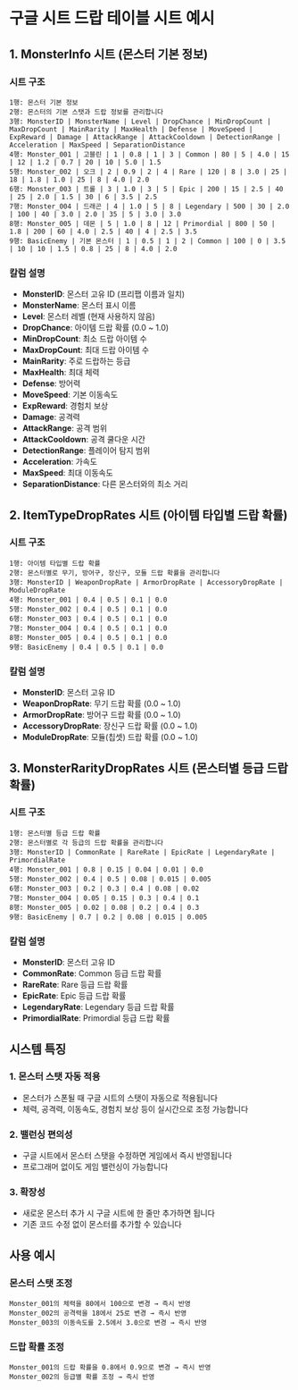 # 구글 시트 드랍 테이블 시트 예시

## 1. MonsterInfo 시트 (몬스터 기본 정보)

### 시트 구조
```
1행: 몬스터 기본 정보
2행: 몬스터의 기본 스탯과 드랍 정보를 관리합니다
3행: MonsterID | MonsterName | Level | DropChance | MinDropCount | MaxDropCount | MainRarity | MaxHealth | Defense | MoveSpeed | ExpReward | Damage | AttackRange | AttackCooldown | DetectionRange | Acceleration | MaxSpeed | SeparationDistance
4행: Monster_001 | 고블린 | 1 | 0.8 | 1 | 3 | Common | 80 | 5 | 4.0 | 15 | 12 | 1.2 | 0.7 | 20 | 10 | 5.0 | 1.5
5행: Monster_002 | 오크 | 2 | 0.9 | 2 | 4 | Rare | 120 | 8 | 3.0 | 25 | 18 | 1.8 | 1.0 | 25 | 8 | 4.0 | 2.0
6행: Monster_003 | 트롤 | 3 | 1.0 | 3 | 5 | Epic | 200 | 15 | 2.5 | 40 | 25 | 2.0 | 1.5 | 30 | 6 | 3.5 | 2.5
7행: Monster_004 | 드래곤 | 4 | 1.0 | 5 | 8 | Legendary | 500 | 30 | 2.0 | 100 | 40 | 3.0 | 2.0 | 35 | 5 | 3.0 | 3.0
8행: Monster_005 | 데몬 | 5 | 1.0 | 8 | 12 | Primordial | 800 | 50 | 1.8 | 200 | 60 | 4.0 | 2.5 | 40 | 4 | 2.5 | 3.5
9행: BasicEnemy | 기본 몬스터 | 1 | 0.5 | 1 | 2 | Common | 100 | 0 | 3.5 | 10 | 10 | 1.5 | 0.8 | 25 | 8 | 4.0 | 2.0
```

### 칼럼 설명
- **MonsterID**: 몬스터 고유 ID (프리팹 이름과 일치)
- **MonsterName**: 몬스터 표시 이름
- **Level**: 몬스터 레벨 (현재 사용하지 않음)
- **DropChance**: 아이템 드랍 확률 (0.0 ~ 1.0)
- **MinDropCount**: 최소 드랍 아이템 수
- **MaxDropCount**: 최대 드랍 아이템 수
- **MainRarity**: 주로 드랍하는 등급
- **MaxHealth**: 최대 체력
- **Defense**: 방어력
- **MoveSpeed**: 기본 이동속도
- **ExpReward**: 경험치 보상
- **Damage**: 공격력
- **AttackRange**: 공격 범위
- **AttackCooldown**: 공격 쿨다운 시간
- **DetectionRange**: 플레이어 탐지 범위
- **Acceleration**: 가속도
- **MaxSpeed**: 최대 이동속도
- **SeparationDistance**: 다른 몬스터와의 최소 거리

## 2. ItemTypeDropRates 시트 (아이템 타입별 드랍 확률)

### 시트 구조
```
1행: 아이템 타입별 드랍 확률
2행: 몬스터별로 무기, 방어구, 장신구, 모듈 드랍 확률을 관리합니다
3행: MonsterID | WeaponDropRate | ArmorDropRate | AccessoryDropRate | ModuleDropRate
4행: Monster_001 | 0.4 | 0.5 | 0.1 | 0.0
5행: Monster_002 | 0.4 | 0.5 | 0.1 | 0.0
6행: Monster_003 | 0.4 | 0.5 | 0.1 | 0.0
7행: Monster_004 | 0.4 | 0.5 | 0.1 | 0.0
8행: Monster_005 | 0.4 | 0.5 | 0.1 | 0.0
9행: BasicEnemy | 0.4 | 0.5 | 0.1 | 0.0
```

### 칼럼 설명
- **MonsterID**: 몬스터 고유 ID
- **WeaponDropRate**: 무기 드랍 확률 (0.0 ~ 1.0)
- **ArmorDropRate**: 방어구 드랍 확률 (0.0 ~ 1.0)
- **AccessoryDropRate**: 장신구 드랍 확률 (0.0 ~ 1.0)
- **ModuleDropRate**: 모듈(칩셋) 드랍 확률 (0.0 ~ 1.0)

## 3. MonsterRarityDropRates 시트 (몬스터별 등급 드랍 확률)

### 시트 구조
```
1행: 몬스터별 등급 드랍 확률
2행: 몬스터별로 각 등급의 드랍 확률을 관리합니다
3행: MonsterID | CommonRate | RareRate | EpicRate | LegendaryRate | PrimordialRate
4행: Monster_001 | 0.8 | 0.15 | 0.04 | 0.01 | 0.0
5행: Monster_002 | 0.4 | 0.5 | 0.08 | 0.015 | 0.005
6행: Monster_003 | 0.2 | 0.3 | 0.4 | 0.08 | 0.02
7행: Monster_004 | 0.05 | 0.15 | 0.3 | 0.4 | 0.1
8행: Monster_005 | 0.02 | 0.08 | 0.2 | 0.4 | 0.3
9행: BasicEnemy | 0.7 | 0.2 | 0.08 | 0.015 | 0.005
```

### 칼럼 설명
- **MonsterID**: 몬스터 고유 ID
- **CommonRate**: Common 등급 드랍 확률
- **RareRate**: Rare 등급 드랍 확률
- **EpicRate**: Epic 등급 드랍 확률
- **LegendaryRate**: Legendary 등급 드랍 확률
- **PrimordialRate**: Primordial 등급 드랍 확률

## 시스템 특징

### 1. 몬스터 스탯 자동 적용
- 몬스터가 스폰될 때 구글 시트의 스탯이 자동으로 적용됩니다
- 체력, 공격력, 이동속도, 경험치 보상 등이 실시간으로 조정 가능합니다

### 2. 밸런싱 편의성
- 구글 시트에서 몬스터 스탯을 수정하면 게임에서 즉시 반영됩니다
- 프로그래머 없이도 게임 밸런싱이 가능합니다

### 3. 확장성
- 새로운 몬스터 추가 시 구글 시트에 한 줄만 추가하면 됩니다
- 기존 코드 수정 없이 몬스터를 추가할 수 있습니다

## 사용 예시

### 몬스터 스탯 조정
```
Monster_001의 체력을 80에서 100으로 변경 → 즉시 반영
Monster_002의 공격력을 18에서 25로 변경 → 즉시 반영
Monster_003의 이동속도를 2.5에서 3.0으로 변경 → 즉시 반영
```

### 드랍 확률 조정
```
Monster_001의 드랍 확률을 0.8에서 0.9으로 변경 → 즉시 반영
Monster_002의 등급별 확률 조정 → 즉시 반영
``` 
